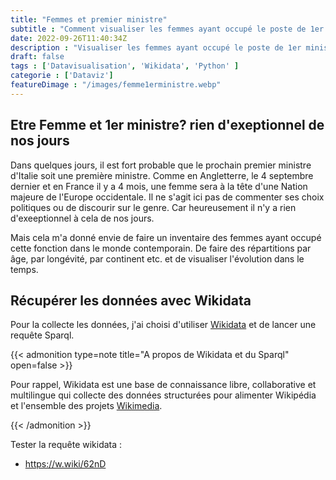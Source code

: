 ```yaml
---
title: "Femmes et premier ministre"
subtitle : "Comment visualiser les femmes ayant occupé le poste de 1er ministre en 1 graphique"
date: 2022-09-26T11:40:34Z
description : "Visualiser les femmes ayant occupé le poste de 1er ministre en 1 graphique"
draft: false
tags : ['Datavisualisation', 'Wikidata', 'Python' ]
categorie : ['Dataviz']
featureDimage : "/images/femme1erministre.webp"
---
```

## Etre Femme et 1er ministre? rien d'exeptionnel de nos jours



Dans quelques jours, il est fort probable que le prochain premier ministre d'Italie soit une première ministre. Comme en Angletterre, le 4 septembre dernier et en France il y a 4 mois, une femme sera à la tête d'une Nation majeure de l'Europe occidentale. Il ne s'agit ici pas de commenter ses choix politiques ou de discourir sur le genre. Car heureusement il n'y a rien d'exeeptionnel à cela de nos jours.<br>

Mais cela m'a donné envie de faire un inventaire des femmes ayant occupé cette fonction dans le monde contemporain. De faire des répartitions par âge, par longévité, par continent etc. et de visualiser l'évolution dans le temps.<br>

## Récupérer les données avec Wikidata

Pour la collecte les données, j'ai choisi d'utiliser [Wikidata](https://www.wikidata.org/wiki/Wikidata:Introduction/fr) et de lancer une requête Sparql. 


{{< admonition type=note title="A propos de Wikidata et du Sparql" open=false >}}

Pour rappel,  Wikidata est une base de connaissance libre, collaborative et multilingue qui collecte des données structurées pour alimenter Wikipédia et l'ensemble des projets [Wikimedia](https://www.wikidata.org/wiki/Help:Wikimedia).<br>






{{< /admonition >}}

Tester la requête wikidata :

- https://w.wiki/62nD





<div class="flourish-embed flourish-scatter" data-src="visualisation/11805447"><script src="https://public.flourish.studio/resources/embed.js"></script></div>




